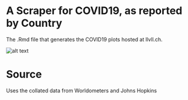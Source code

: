 # A Scraper for COVID19, as reported by Country

The .Rmd file that generates the COVID19 plots hosted at llvll.ch.

![alt text](https://github.com/veebch/Rccovid/blob/main/screenshot.png?raw=true)

# Source

Uses the collated data from Worldometers and Johns Hopkins 
